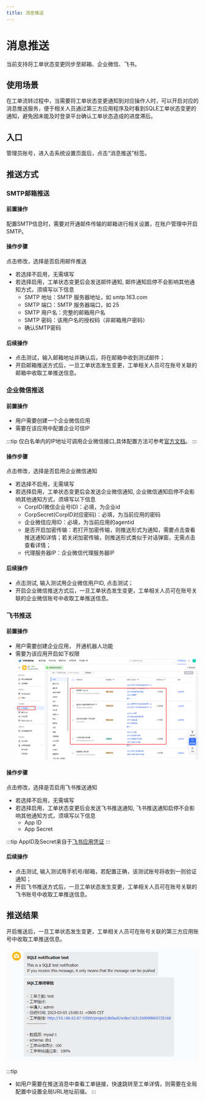 ```yaml
---
title: 消息推送
---
```


# 消息推送
当前支持将工单状态变更同步至邮箱、企业微信、飞书。

## 使用场景
在工单流转过程中，当需要将工单状态变更通知到对应操作人时，可以开启对应的消息推送服务，便于相关人员通过第三方应用程序及时看到SQLE工单状态变更的通知，避免因未能及时登录平台确认工单状态造成的进度滞后。

## 入口
管理员账号，进入击系统设置页面后，点击“消息推送”标签。

## 推送方式
### SMTP邮箱推送

#### 前置操作
配置SMTP信息时，需要对开通邮件传输的邮箱进行相关设置，在账户管理中开启SMTP。

#### 操作步骤
点击修改，选择是否启用邮件推送
* 若选择不启用，无需填写
* 若选择启用，工单状态变更后会发送邮件通知, 邮件通知启停不会影响其他通知方式，须填写以下信息
    * SMTP 地址：SMTP 服务器地址，如 smtp.163.com
    * SMTP 端口：SMTP 服务器端口，如 25
    * SMTP 用户名：完整的邮箱用户名
    * SMTP 密码：该用户名的授权码（非邮箱用户密码）
    * 确认SMTP密码

#### 后续操作
* 点击测试，输入邮箱地址并确认后，将在邮箱中收到测试邮件；
* 开启邮箱推送方式后，一旦工单状态发生变更，工单相关人员可在账号关联的邮箱中收取工单推送信息。


### 企业微信推送

#### 前置操作
* 用户需要创建一个企业微信应用
* 需要在该应用中配置企业可信IP

:::tip
仅白名单内的IP地址可调用企业微信接口,具体配置方法可参考[官方文档](https://developer.work.weixin.qq.com/document/path/95672)。
:::

#### 操作步骤
点击修改，选择是否启用企业微信通知
* 若选择不启用，无需填写
* 若选择启用，工单状态变更后会发送企业微信通知, 企业微信通知启停不会影响其他通知方式，须填写以下信息
    * CorpID(微信企业号ID)：必填，为企业id
    * CorpSecret(CorpID对应密码)：必填，为当前应用的密码
    * 企业微信应用ID：必填，为当前应用的agentid
    * 是否开启加密传输：若打开加密传输，则推送形式为通知，需要点击查看推送通知详情；若关闭加密传输，则推送形式类似于对话弹窗，无需点击查看详情；
    * 代理服务器IP：企业微信代理服务器IP

#### 后续操作
* 点击测试, 输入测试用企业微信用户ID, 点击测试；
* 开启企业微信推送方式后，一旦工单状态发生变更，工单相关人员可在账号关联的企业微信账号中收取工单推送信息。


### 飞书推送

#### 前置操作
* 用户需要创建企业应用， 开通机器人功能
* 需要为该应用开启如下权限
![feishu](img/feishu-syn.png)

#### 操作步骤
点击修改，选择是否启用飞书推送通知
* 若选择不启用，无需填写
* 若选择启用，工单状态变更后会发送飞书推送通知, 飞书推送通知启停不会影响其他通知方式，须填写以下信息
    * App ID
    * App Secret

:::tip
AppID及Secret来自于[飞书应用凭证](https://open.feishu.cn/document/server-docs/api-call-guide/calling-process/get-access-token)
:::

#### 后续操作
* 点击测试, 输入测试用手机号/邮箱，若配置正确，该测试账号将收到一则验证通知；
* 开启飞书推送方式后，一旦工单状态发生变更，工单相关人员可在账号关联的飞书账号中收取工单推送信息。


## 推送结果

开启推送后，一旦工单状态发生变更，工单相关人员可在账号关联的第三方应用账号中收取工单推送信息。

![result](img/message-result.png)

:::tip
* 如用户需要在推送消息中查看工单链接，快速跳转至工单详情，则需要在全局配置中设置全局URL地址前缀。
:::
